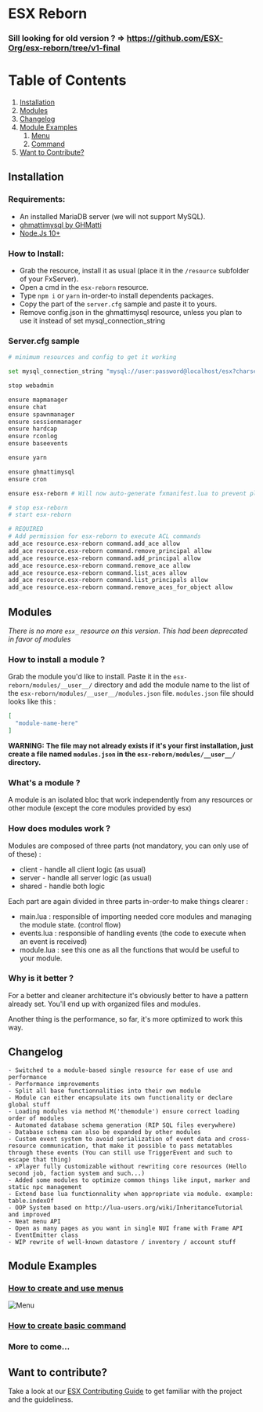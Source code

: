 # ESX Reborn

### Sill looking for old version ? => https://github.com/ESX-Org/esx-reborn/tree/v1-final

# Table of Contents

1. [Installation](#install)
2. [Modules](#modules)
3. [Changelog](#changelog)
4. [Module Examples](#examples)
   1. [Menu](#examples-menu)
   2. [Command](#examples-command)
5. [Want to Contribute?](#contributions)

## Installation <a name="install"></a>

### Requirements:

- An installed MariaDB server (we will not support MySQL).
- [ghmattimysql by GHMatti](https://github.com/GHMatti/ghmattimysql/releases/tag/1.3.2)
- [Node.Js 10+](https://nodejs.org/en/)

### How to Install:
* Grab the resource, install it as usual (place it in the `/resource` subfolder of your FxServer).
* Open a cmd in the `esx-reborn` resource.
* Type `npm i` or `yarn` in-order-to install dependents packages.
* Copy the part of the `server.cfg` sample and paste it to yours.
* Remove config.json in the ghmattimysql resource, unless you plan to use it instead of set mysql_connection_string

### Server.cfg sample

```bash
# minimum resources and config to get it working

set mysql_connection_string "mysql://user:password@localhost/esx?charset=utf8mb4&multipleStatements=true"

stop webadmin

ensure mapmanager
ensure chat
ensure spawnmanager
ensure sessionmanager
ensure hardcap
ensure rconlog
ensure baseevents

ensure yarn

ensure ghmattimysql
ensure cron

ensure esx-reborn # Will now auto-generate fxmanifest.lua to prevent platform-dependant behavior, will prompt you to type ensure esx-reborn in console when fxmanifest has changed. To save some typing, uncomment below lines

# stop esx-reborn
# start esx-reborn

# REQUIRED
# Add permission for esx-reborn to execute ACL commands
add_ace resource.esx-reborn command.add_ace allow
add_ace resource.esx-reborn command.remove_principal allow
add_ace resource.esx-reborn command.add_principal allow
add_ace resource.esx-reborn command.remove_ace allow
add_ace resource.esx-reborn command.list_aces allow
add_ace resource.esx-reborn command.list_principals allow
add_ace resource.esx-reborn command.remove_aces_for_object allow
```

## Modules <a name="modules"></a>
*_There is no more `esx_` resource on this version. This had been deprecated in favor of modules_*

### How to install a module ?
Grab the module you'd like to install. Paste it in the `esx-reborn/modules/__user__/` directory and add the module name to the list of the `esx-reborn/modules/__user__/modules.json` file. `modules.json` file should looks like this :
```json
[
  "module-name-here"
]
```
**__WARNING:__** __The file may not already exists if it's your first installation, just create a file named `modules.json` in the `esx-reborn/modules/__user__/` directory.__

### What's a module ?
A module is an isolated bloc that work independently from any resources or other module (except the core modules provided by esx)

### How does modules work ?
Modules are composed of three parts (not mandatory, you can only use of of these) :
* client - handle all client logic (as usual)
* server - handle all server logic (as usual)
* shared - handle both logic

Each part are again divided in three parts in-order-to make things clearer :
* main.lua : responsible of importing needed core modules and managing the module state. (control flow)
* events.lua : responsible of handling events (the code to execute when an event is received)
* module.lua : see this one as all the functions that would be useful to your module.

### Why is it better ?
For a better and cleaner architecture it's obviously better to have a pattern already set. You'll end up with organized files and modules.

Another thing is the performance, so far, it's more optimized to work this way.

## Changelog <a name="changelog"></a>

```
- Switched to a module-based single resource for ease of use and performance
- Performance improvements
- Split all base functionnalities into their own module
- Module can either encapsulate its own functionality or declare global stuff
- Loading modules via method M('themodule') ensure correct loading order of modules
- Automated database schema generation (RIP SQL files everywhere)
- Database schema can also be expanded by other modules
- Custom event system to avoid serialization of event data and cross-resource communication, that make it possible to pass metatables through these events (You can still use TriggerEvent and such to escape that thing)
- xPlayer fully customizable without rewriting core resources (Hello second job, faction system and such...)
- Added some modules to optimize common things like input, marker and static npc management
- Extend base lua functionnality when appropriate via module. example: table.indexOf
- OOP System based on http://lua-users.org/wiki/InheritanceTutorial and improved
- Neat menu API
- Open as many pages as you want in single NUI frame with Frame API
- EventEmitter class
- WIP rewrite of well-known datastore / inventory / account stuff
```

## Module Examples <a name="examples"></a>

### [How to create and use menus <a name="examples-menu"></a>](https://github.com/ESX-Framework/esx-reborn/tree/develop/modules/__examples__/menu/)

![Menu](https://i.snipboard.io/tF8AcT.jpg)

### [How to create basic command <a name="examples-command"></a>](https://github.com/ESX-Framework/esx-reborn/tree/develop/modules/__examples__/commands/)

### More to come...

## Want to contribute? <a name="contributions"></a>

Take a look at our [ESX Contributing Guide](CONTRIBUTING.md) to get familiar with the project and the guideliness.
